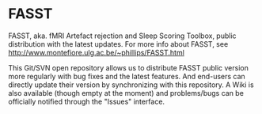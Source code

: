 FASST
=====

FASST, aka. fMRI Artefact rejection and Sleep Scoring Toolbox, public distribution with the latest updates.
For more info about FASST, see http://www.montefiore.ulg.ac.be/~phillips/FASST.html

This Git/SVN open repository allows us to distribute FASST public version more regularly with bug fixes and the latest features. And end-users can directly update their version by synchronizing with this repository.
A Wiki is also available (though empty at the moment) and problems/bugs can be officially notified through the "Issues" interface.

